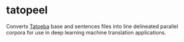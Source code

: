 # tatopeel
Converts [Tatoeba](https://tatoeba.org/) base and sentences files into line delineated parallel corpora for use in deep learning machine translation applications.
